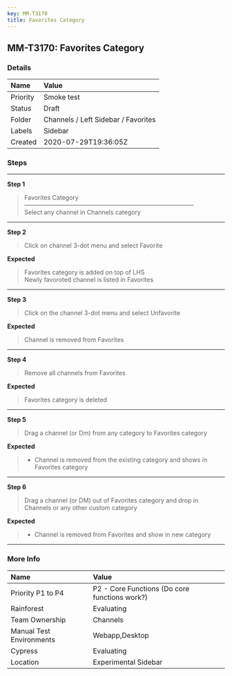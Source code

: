 ```yaml
---
key: MM-T3170
title: Favorites Category
---
```


## MM-T3170: Favorites Category

### Details

| Name     | Value                               |
| :------- | :---------------------------------- |
| Priority | Smoke test                          |
| Status   | Draft                               |
| Folder   | Channels / Left Sidebar / Favorites |
| Labels   | Sidebar                             |
| Created  | 2020-07-29T19:36:05Z                |

### Steps

<hr/>

**Step 1**

> <article>Favorites Category<br />&mdash;&mdash;&mdash;&mdash;&mdash;&mdash;&mdash;&mdash;&mdash;&mdash;&mdash;&mdash;&mdash;&mdash;&mdash;&mdash;&mdash;&mdash;&mdash;&mdash;&mdash;&mdash;&mdash;&mdash;&mdash;&mdash;&mdash;&mdash;<br />Select any channel in Channels category</article>

<hr/>

**Step 2**

> <article>Click on channel 3-dot menu and select Favorite</article>

**Expected**

> <article>Favorites category is added on top of LHS<br />Newly favoroted channel is listed in Favorites</article>

<hr/>

**Step 3**

> <article>Click on the channel 3-dot menu and select Unfavorite</article>

**Expected**

> <article>Channel is removed from Favorites</article>

<hr/>

**Step 4**

> <article>Remove all channels from Favorites</article>

**Expected**

> <article>Favorites category is deleted</article>

<hr/>

**Step 5**

> <article>Drag a channel (or Dm) from any category to Favorites category&nbsp;</article>

**Expected**

> <article><ul><li>Channel is removed from the existing category and shows in Favorites category</li></ul></article>

<hr/>

**Step 6**

> <article>Drag a channel (or DM) out of Favorites category and drop in Channels or any other custom category</article>

**Expected**

> <article><ul><li>Channel is removed from Favorites and show in new category&nbsp;</li></ul></article>

<hr/>

### More Info

| Name                     | Value                                         |
| :----------------------- | :-------------------------------------------- |
| Priority P1 to P4        | P2 - Core Functions (Do core functions work?) |
| Rainforest               | Evaluating                                    |
| Team Ownership           | Channels                                      |
| Manual Test Environments | Webapp,Desktop                                |
| Cypress                  | Evaluating                                    |
| Location                 | Experimental Sidebar                          |
